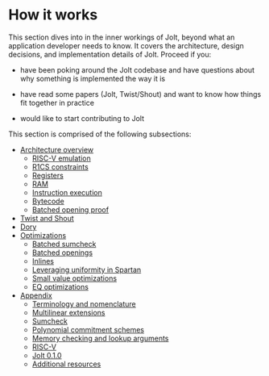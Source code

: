 # How it works

This section dives into in the inner workings of Jolt, beyond what an application developer needs to know.
It covers the architecture, design decisions, and implementation details of Jolt.
Proceed if you:

- have been poking around the Jolt codebase and have questions about why something is implemented the way it is

- have read some papers (Jolt, Twist/Shout) and want to know how things fit together in practice

- would like to start contributing to Jolt

This section is comprised of the following subsections:

- [Architecture overview](./architecture/architecture.md)
    - [RISC-V emulation](./architecture/emulation.md)
    - [R1CS constraints](./architecture/r1cs_constraints.md)
    - [Registers](./architecture/registers.md)
    - [RAM](./architecture/ram.md)
    - [Instruction execution](./architecture/instruction_execution.md)
    - [Bytecode](./architecture/bytecode.md)
    - [Batched opening proof](./architecture/opening-proof.md)
- [Twist and Shout](./twist-shout.md)
- [Dory](./dory.md)
- [Optimizations](./optimizations/optimizations.md)
    - [Batched sumcheck](./optimizations/batched-sumcheck.md)
    - [Batched openings](./optimizations/batched-openings.md)
    - [Inlines](./optimizations/inlines.md)
    - [Leveraging uniformity in Spartan](./optimizations/uniform-spartan.md)
    - [Small value optimizations](./optimizations/small-value.md)
    - [EQ optimizations](./optimizations/eq.md)
- [Appendix](./appendix/appendix.md)
    - [Terminology and nomenclature](./appendix/terminology.md)
    - [Multilinear extensions](./appendix/multilinear-extensions.md)
    - [Sumcheck](./appendix/sumcheck.md)
    - [Polynomial commitment schemes](./appendix/pcs.md)
    - [Memory checking and lookup arguments](./appendix/memory-checking.md)
    - [RISC-V](./appendix/risc-v.md)
    - [Jolt 0.1.0](./appendix/jolt-classic.md)
    - [Additional resources](./appendix/resources.md)
